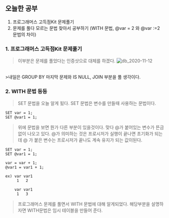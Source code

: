 ## 오늘한 공부

1. 프로그래머스 고득점Kit 문제풀기
2. 문제를 풀다 모르는 문법 찾아서 공부하기 (WITH 문법, @var = 2 와 @var :=2 문법의 차이)

### 1. 프로그래머스 고득점Kit 문제풀기
>이부분은 문제를 풀었다는 인증샷으로 대체를 하겠다.
![db_2020-11-12](https://user-images.githubusercontent.com/51444580/98896515-6f1d3900-24ec-11eb-9b0f-732a956d0cb8.PNG)
<br/>
>내일은 GROUP BY 마지막 문제와 IS NULL, JOIN 부분을 풀 생각이다.

### 2. WITH 문법 등등
>SET 문법을 오늘 알게 됬다. SET 문법은 변수를 만들때 사용하는 문법이다.
```
SET var = 1;
SET @var1 = 1;
```
>위에 문법을 보면 뭔가 다른 부분이 있을것이다. 맞다 @가 붙어있는 변수가 뜬금없이 나오고 있다.
>@가 의미하는 것은 프로시저가 실행이 끝나면 초기화가 되는데 @ 가 붙은 변수는 프로시저가 끝나도 계속 유지가 되는 값이된다. 
```
SET var = 1;
SET @var1 = 1;

var = var + 1;
@var1 = var1 + 1;

ex) var var1
     1   2
     
    var var1
     1   3
```

>프로그래머스 문제를 풀면서 WITH 문법에 대해 알게되었다. 해당부분을 설명하자면 WITH문법은 임시 테이블을 만들어 준다.<br>

